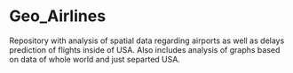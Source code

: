 # Geo_Airlines
Repository with analysis of spatial data regarding airports as well as delays prediction of flights inside of USA. Also includes analysis of graphs based on data of whole world and just separted USA.
